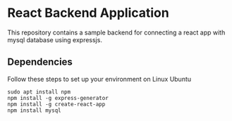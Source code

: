 # React Backend Application

This repository contains a sample backend for connecting a react app with mysql database using expressjs.

## Dependencies

Follow these steps to set up your environment on Linux Ubuntu


```
sudo apt install npm
npm install -g express-generator
npm install -g create-react-app
npm install mysql

```